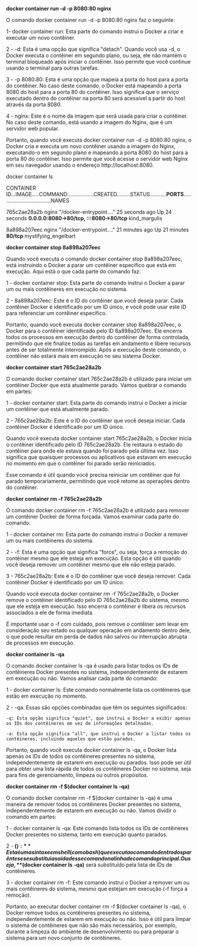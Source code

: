 **docker container run -d -p 8080:80 nginx**

O comando docker container run -d -p 8080:80 nginx faz o seguinte:

1- docker container run: Esta parte do comando instrui o Docker a criar e executar um novo contêiner.

2 - -d: Esta é uma opção que significa "detach". Quando você usa -d, o Docker executa o contêiner em segundo plano, ou seja, ele não mantém o terminal bloqueado após iniciar o contêiner. Isso permite que você continue usando o terminal para outras tarefas.

3 - -p 8080:80: Esta é uma opção que mapeia a porta do host para a porta do contêiner. No caso deste comando, o Docker está mapeando a porta 8080 do host para a porta 80 do contêiner. Isso significa que o serviço executado dentro do contêiner na porta 80 será acessível a partir do host através da porta 8080.

4 - nginx: Este é o nome da imagem que será usada para criar o contêiner. No caso deste comando, está usando a imagem do Nginx, que é um servidor web popular.

Portanto, quando você executa docker container run -d -p 8080:80 nginx, o Docker cria e executa um novo contêiner usando a imagem do Nginx, executando-o em segundo plano e mapeando a porta 8080 do host para a porta 80 do contêiner. Isso permite que você acesse o servidor web Nginx em seu navegador usando o endereço http://localhost:8080.

docker container ls

CONTAINER ID...IMAGE.....COMMAND..................CREATED.........STATUS...........**PORTS**...................................NAMES

765c2ae28a2b   nginx     "/docker-entrypoint.…"   25 seconds ago   Up 24 seconds   **0.0.0.0:8080->80/tcp, :::8080->80/tcp**   kind_margulis

8a898a207eec   nginx     "/docker-entrypoint.…"   21 minutes ago   Up 21 minutes   **80/tcp**                                  mystifying_engelbart

**docker container stop 8a898a207eec**

Quando você executa o comando docker container stop 8a898a207eec, está instruindo o Docker a parar um contêiner específico que está em execução. Aqui está o que cada parte do comando faz:

1 - docker container stop: Esta parte do comando instrui o Docker a parar um ou mais contêineres em execução no sistema.

2 - 8a898a207eec: Este é o ID do contêiner que você deseja parar. Cada contêiner Docker é identificado por um ID único, e você pode usar este ID para referenciar um contêiner específico.

Portanto, quando você executa docker container stop 8a898a207eec, o Docker para o contêiner identificado pelo ID 8a898a207eec. Ele encerra todos os processos em execução dentro do contêiner de forma controlada, permitindo que ele finalize todas as tarefas em andamento e libere recursos antes de ser totalmente interrompido. Após a execução deste comando, o contêiner não estará mais em execução no seu sistema Docker.

**docker container start 765c2ae28a2b**

O comando docker container start 765c2ae28a2b é utilizado para iniciar um contêiner Docker que está atualmente parado. Vamos quebrar o comando em partes:

1 - docker container start: Esta parte do comando instrui o Docker a iniciar um contêiner que está atualmente parado.

2 - 765c2ae28a2b: Este é o ID do contêiner que você deseja iniciar. Cada contêiner Docker é identificado por um ID único.

Quando você executa docker container start 765c2ae28a2b, o Docker inicia o contêiner identificado pelo ID 765c2ae28a2b. Ele restaura o estado do contêiner para onde ele estava quando foi parado pela última vez. Isso significa que quaisquer processos ou aplicativos que estavam em execução no momento em que o contêiner foi parado serão reiniciados.

Esse comando é útil quando você precisa reiniciar um contêiner que foi parado temporariamente, permitindo que você retome as operações dentro do contêiner.

**docker container rm -f 765c2ae28a2b**

O comando docker container rm -f 765c2ae28a2b é utilizado para remover um contêiner Docker de forma forçada. Vamos examinar cada parte do comando:

1 - docker container rm: Esta parte do comando instrui o Docker a remover um ou mais contêineres do sistema.

2 - -f: Esta é uma opção que significa "force", ou seja, força a remoção do contêiner mesmo que ele esteja em execução. Esta opção é útil quando você deseja remover um contêiner mesmo que ele não esteja parado.

3 - 765c2ae28a2b: Este é o ID do contêiner que você deseja remover. Cada contêiner Docker é identificado por um ID único.

Quando você executa docker container rm -f 765c2ae28a2b, o Docker remove o contêiner identificado pelo ID 765c2ae28a2b do sistema, mesmo que ele esteja em execução. Isso encerra o contêiner e libera os recursos associados a ele de forma imediata.

É importante usar o -f com cuidado, pois remove o contêiner sem levar em consideração seu estado ou qualquer operação em andamento dentro dele, o que pode resultar em perda de dados não salvos ou interrupção abrupta de processos em execução.

**docker container ls -qa**


O comando docker container ls -qa é usado para listar todos os IDs de contêineres Docker presentes no sistema, independentemente de estarem em execução ou não. Vamos analisar cada parte do comando:

1 - docker container ls: Este comando normalmente lista os contêineres que estão em execução no momento.

2 - -qa: Essas são opções combinadas que têm os seguintes significados:

    -q: Esta opção significa "quiet", que instrui o Docker a exibir apenas os IDs dos contêineres em vez de informações detalhadas.

    -a: Esta opção significa "all", que instrui o Docker a listar todos os contêineres, incluindo aqueles que estão parados.

Portanto, quando você executa docker container ls -qa, o Docker lista apenas os IDs de todos os contêineres presentes no sistema, independentemente de estarem em execução ou parados. Isso pode ser útil para obter uma lista rápida de todos os contêineres Docker no sistema, seja para fins de gerenciamento, limpeza ou outros propósitos.

**docker container rm -f $(docker container ls -qa)**

O comando docker container rm -f $(docker container ls -qa) é uma maneira de remover todos os contêineres Docker presentes no sistema, independentemente de estarem em execução ou não. Vamos dividir o comando em partes:

1 - docker container ls -qa: Este comando lista todos os IDs de contêineres Docker presentes no sistema, tanto em execução quanto parados.

2 - **$():** Esta é uma sintaxe em shell (como bash) que executa o comando dentro dos parênteses e substitui a saída desse comando na linha de comando principal. Ou seja, **$(docker container ls -qa)** será substituído pela lista de IDs de contêineres.

3 - docker container rm -f: Este comando instrui o Docker a remover um ou mais contêineres do sistema, mesmo que estejam em execução (-f força a remoção).

Portanto, ao executar docker container rm -f $(docker container ls -qa), o Docker remove todos os contêineres presentes no sistema, independentemente de estarem em execução ou não. Isso é útil para limpar o sistema de contêineres que não são mais necessários, por exemplo, durante a limpeza do ambiente de desenvolvimento ou para preparar o sistema para um novo conjunto de contêineres.
